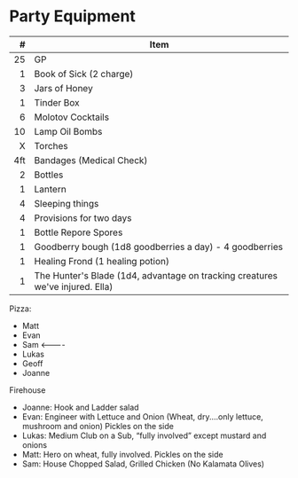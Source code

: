 
# Party Equipment

\#  | Item
--: | ---------
25  | GP
1   | Book of Sick (2 charge)
3   | Jars of Honey
1   | Tinder Box
6   | Molotov Cocktails
10  | Lamp Oil Bombs
X   | Torches
4ft | Bandages (Medical Check)
2   | Bottles
1   | Lantern
4   | Sleeping things
4   | Provisions for two days
1   | Bottle Repore Spores
1   | Goodberry bough (1d8 goodberries a day) - 4 goodberries
1   | Healing Frond (1 healing potion)
1   | The Hunter's Blade (1d4, advantage on tracking creatures we've injured. Ella)

Pizza:
- Matt 
- Evan  
- Sam <----
- Lukas  
- Geoff 
- Joanne 

Firehouse
- Joanne: Hook and Ladder salad
- Evan: Engineer with Lettuce and Onion (Wheat, dry....only lettuce, mushroom and onion) Pickles on the side
- Lukas: Medium Club on a Sub, “fully involved” except mustard and onions
- Matt: Hero on wheat, fully involved. Pickles on the side
- Sam: House Chopped Salad, Grilled Chicken (No Kalamata Olives)

